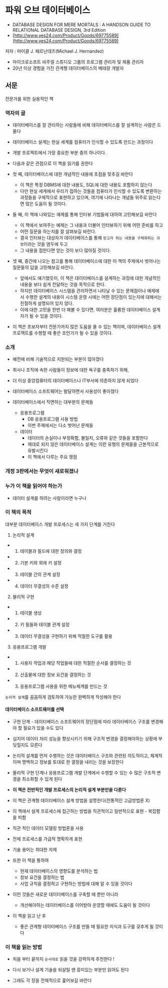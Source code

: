 # 파워 오브 데이터베이스

- DATABASE DESIGN FOR MERE MORTALS : A HANDSON GUIDE TO RELATIONAL DATABASE DESIGN, 3rd Edition
- [http://www.yes24.com/Product/Goods/69775589](http://www.yes24.com/Product/Goods/69775589)

저자 : 마이클 J. 헤르난데즈(Michael J. Hernandez)

- 마이크로소프트 비주얼 스튜디오 그룹의 프로그램 관리자 및 제품 관리자
- 20년 이상 경험을 가진 관계형 데이터베이스의 베테랑 개발자

## 서문

전문가를 위한 실용적인 책

### 역자의 글

- 데이터베이스를 잘 관리하는 사람들에 비해 데이터베이스를 잘 설계하는 사람은 드물다
- 데이터베이스 설계는 현실 세계를 컴퓨터가 인식할 수 있도록 만드는 과정이다
- 개발 프로젝트에서 가장 중요한 부분 중의 하나이다.

- 다음과 같은 관점으로 이 책을 읽기를 권한다
- 첫 째, 데이터베이스에 대한 개념적인 내용에 초점을 맞추길 바란다

  - 이 책은 특정 DBMS에 대한 내용도, SQL에 대한 내용도 포함하지 않는다
  - 다만 현실 세계에서 우리가 접하는 것들을 컴퓨터가 인식할 수 있도록 변환하는 과정들을 구체적으로 표현하고 있으며, 여기에 나타나는 개념들 위주로 읽는다면 많은 도움이 될 것이다.

- 둘 째, 이 책에 나와있는 예제를 통해 인터뷰 기법들에 대하여 고민해보길 바란다

  - 이 책에서 보여주는 예제는 그 내용과 더불어 인터뷰하기 위해 어떤 준비를 하고
  - 어떤 질문을 하는지를 잘 살펴보길 바란다.
  - 결국 인터뷰는 대상자가 데이터베이스를 통해 `얻고자 하는 내용을 구체화하는 과정`이라는 것을 염두에 두고
  - 그 내용을 접한다면 얻는 것이 보다 많아질 것이다.

- 셋 째, 중간에 나오는 참고를 통해 데이터베이스에 대한 이 책의 주제에서 벗어나는 질문들의 답을 고민해보길 바란다.

  - 앞에서도 얘기했듯이, 이 책은 데이터베이스를 설계하는 과정에 대한 개념적인 내용을 보다 쉽게 전달하는 것을 목적으로 한다.
  - 하지만 데이터베이스 시스템을 관리하면서 나타날 수 있는 문제점이나 예제에서 수행한 설계의 내용이 시스템 운영 시에는 어떤 장단점이 있는지에 대해서는 친절하게 설명되어 있지 않다.
  - 이에 대한 고민을 한번 더 해볼 수 있다면, 여러분은 훌륭한 데이터베이스 설계자가 될 수 있을 것이다.

- 이 책은 초보자부터 전문가까지 많은 도움을 줄 수 있는 책이며, 데이터베이스 설계 프로젝트를 수행할 때 좋은 조언가가 될 수 있을 것이다.

### 소개

- 예전에 비해 기술적으로 지원되는 부분이 많아졌다
- 회사나 조직에 속한 사람들이 정보에 대한 욕구를 충족하기 위해,
- 더 이상 중앙컴퓨터의 데이터베이스나 IT부서에 의존하지 않게 되었다
- 데이터베이스 소프트웨어는 발달하면서 사용성이 좋아졌다
- 데이터베이스에서 직면하는 대부분의 문제들

  - 응용프로그램
    - DB 응용프로그램 사용 방법
    - 이번 주제에서는 다소 벗어난 문제들
  - 데이터
    - 데이터의 손실이나 부정확함, 불일치, 오류와 같은 것들을 포함한다
    - 제대로 되지 않은 데이터베이스 설계는 이런 유형의 문제들을 근본적으로 유발시킨다
    - 이 책에서 다루는 주요 쟁점

### 개정 3판에서는 무엇이 새로워졌나

### 누가 이 책을 읽어야 하는가

- 데이터 설계를 하려는 사람이라면 누구나

### 이 책의 목적

대부분 데이터베이스 개발 프로세스는 세 가지 단계를 거친다

1. 논리적 설계

- 1. 테이블과 필드에 대한 정의와 결정
- 2. 기본 키와 외래 키 설정
- 3. 테이블 간의 관계 설정
- 4. 데이터 무결성의 수준 설정

2. 물리적 구현

- 1. 테이블 생성
- 2. 키 필들와 테이블 관계 설정
- 3. 데이터 무결성을 구현하기 위해 적절한 도구를 활용

3. 응용프로그램 개발

- 1. 사용자 작업과 해당 작업들에 대한 적절한 순서를 결정하는 것
- 2. 산출물에 대한 정보 요건을 결정하는 것
- 3. 응용프로그램 사용을 위한 메뉴체계를 만드는 것

`논리적 설계`를 꼼꼼하게 검토하여 가능한 완벽하게 작성해야 한다

#### 데이터베이스 소프트웨어를 선택

- 구현 단계 - 데이터베이스 소프트웨어의 장단점에 따라 데이터베이스 구조를 변경해야 할 필요가 있을 수도 있다

- 심지어 데이터 처리 성능을 향상시키기 위해 구조적 변경을 결정해야하는 상황에 부딪힐지도 모른다

- 논리적 설계를 먼저 수행하는 것은 데이터베이스 구조와 관련된 의도적이고, 체계적이며 명백하고 정보를 토대로 한 결정을 내리는 것을 보장한다

- 물리적 구현 단계나 응용프로그램 개발 단계에서 수행할 수 있는 수 많은 구조적 변경을 최소화할 수 있게 된다

- **이 책은 전반적인 개발 프로세스의 논리적 설계 부분만을 다룬다**

- 이 책은 관계형 데이터베이스 설계 방법을 설명한다(전통적인 고급방법론 X)

- 이 책에서 설계 프로세스에 접근하는 방법을 직관적이고 일반적으로 표현 - 복잡함을 피함

- 직관 적인 데이터 모델링 방법론을 사용

- 전체 프로세스를 가급적 명확하게 표현

- 기술 용어는 최대한 자제

- 또한 이 책을 통하여

  - 현재 데이터베이스의 영향도를 분석하는 법
  - 정보 요건을 결정하는 법
  - 사업 규칙을 결정하고 구현하는 방법에 대해 알 수 있을 것이다

- 이런 것들은 새로운 데이터베이스를 구축할 때 뿐만 아니라

  - 개선해야하는 데이터베이스를 이어받아 운영할 때에도 도움이 될 것이다

- 이 책을 읽고 난 후
  - 좋은 관계형 데이터베이스 구조를 만들 때 필요한 지식과 도구를 갖추게 될 것이다

### 이 책을 읽는 방법

- 처음 부터 끝까지 `순서대로` 읽을 것을 강력하게 추천한다 !

- 다시 보거나 설계 기술을 되살릴 땐 흥미있는 부분만 읽어도 된다

- 그래도 각 장을 전체적으로 훑어보길 바란다
